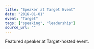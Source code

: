 ```yaml
---
title: "Speaker at Target Event"
date: "2016-01-01"
event: "Target"
tags: ["speaking", "leadership"]
source_url: ""
---
```


Featured speaker at Target-hosted event.

